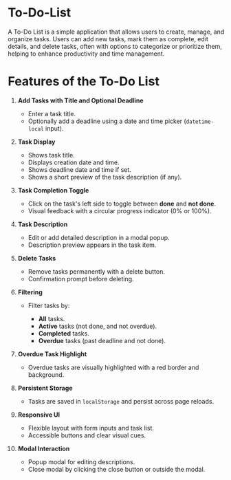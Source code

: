 # To-Do-List
A To-Do List is a simple application that allows users to create, manage, and organize tasks. Users can add new tasks, mark them as complete, edit details, and delete tasks, often with options to categorize or prioritize them, helping to enhance productivity and time management.

# Features of the To-Do List

1. **Add Tasks with Title and Optional Deadline**

   * Enter a task title.
   * Optionally add a deadline using a date and time picker (`datetime-local` input).

2. **Task Display**

   * Shows task title.
   * Displays creation date and time.
   * Shows deadline date and time if set.
   * Shows a short preview of the task description (if any).

3. **Task Completion Toggle**

   * Click on the task's left side to toggle between **done** and **not done**.
   * Visual feedback with a circular progress indicator (0% or 100%).

4. **Task Description**

   * Edit or add detailed description in a modal popup.
   * Description preview appears in the task item.

5. **Delete Tasks**

   * Remove tasks permanently with a delete button.
   * Confirmation prompt before deleting.

6. **Filtering**

   * Filter tasks by:

     * **All** tasks.
     * **Active** tasks (not done, and not overdue).
     * **Completed** tasks.
     * **Overdue** tasks (past deadline and not done).

7. **Overdue Task Highlight**

   * Overdue tasks are visually highlighted with a red border and background.

8. **Persistent Storage**

   * Tasks are saved in `localStorage` and persist across page reloads.

9. **Responsive UI**

   * Flexible layout with form inputs and task list.
   * Accessible buttons and clear visual cues.

10. **Modal Interaction**

    * Popup modal for editing descriptions.
    * Close modal by clicking the close button or outside the modal.
